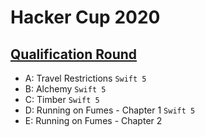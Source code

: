 # Hacker Cup 2020

## [Qualification Round](https://www.facebook.com/codingcompetitions/hacker-cup/2020/qualification-round)
- A: Travel Restrictions `Swift 5`
- B: Alchemy `Swift 5`
- C: Timber `Swift 5`
- D: Running on Fumes - Chapter 1 `Swift 5`
- E: Running on Fumes - Chapter 2
 
